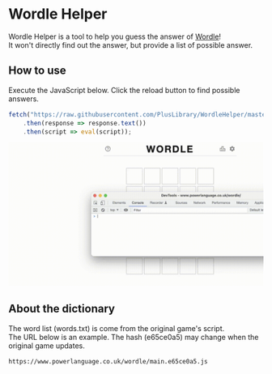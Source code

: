 # Wordle Helper

Wordle Helper is a tool to help you guess the answer of [Wordle](https://powerlanguage.co.uk/wordle/)!<br>
It won't directly find out the answer, but provide a list of possible answer.

## How to use

Execute the JavaScript below.
Click the reload button to find possible answers.

```javascript
fetch("https://raw.githubusercontent.com/PlusLibrary/WordleHelper/master/main.js")
    .then(response => response.text())
    .then(script => eval(script));
```

![](/sample.gif)

## About the dictionary

The word list (words.txt) is come from the original game's script.<br>
The URL below is an example. The hash (e65ce0a5) may change when the original game updates.

```
https://www.powerlanguage.co.uk/wordle/main.e65ce0a5.js
```


